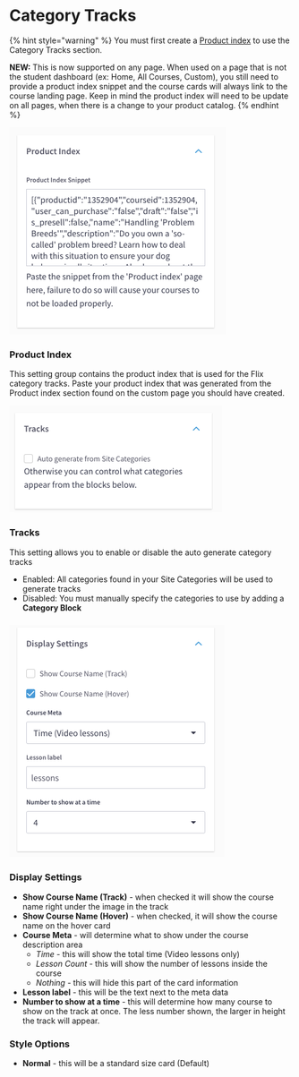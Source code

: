 # Category Tracks

{% hint style="warning" %}
You must first create a [Product index](product-index.md) to use the Category Tracks section.&#x20;

**NEW:** This is now supported on any page. When used on a page that is not the student dashboard (ex: Home, All Courses, Custom), you still need to provide a product index snippet and the course cards will always link to the course landing page. Keep in mind the product index will need to be update on all pages, when there is a change to your product catalog.
{% endhint %}

![](<../.gitbook/assets/Screen Shot 2021-06-02 at 10.50.23 AM.png>)

### Product Index

This setting group contains the product index that is used for the Flix category tracks. Paste your product index that was generated from the Product index section found on the custom page you should have created.



![](<../.gitbook/assets/Screen Shot 2021-06-02 at 10.47.56 AM.png>)

### Tracks

This setting allows you to enable or disable the auto generate category tracks

* Enabled: All categories found in your Site Categories will be used to generate tracks
* Disabled: You must manually specify the categories to use by adding a **Category Block**

###

![](<../.gitbook/assets/Screen Shot 2021-06-02 at 10.52.11 AM.png>)

### Display Settings

* **Show Course Name (Track)** - when checked it will show the course name right under the image in the track
* **Show Course Name (Hover)** - when checked, it will show the course name on the hover card
* **Course Meta** - will determine what to show under the course description area
  * _Time_ - this will show the total time (Video lessons only)
  * _Lesson Count_ - this will show the number of lessons inside the course
  * _Nothing_ - this will hide this part of the card information
* **Lesson label** - this will be the text next to the meta data
* **Number to show at a time** - this will determine how many course to show on the track at once. The less number shown, the larger in height the track will appear.



### Style Options

* **Normal** - this will be a standard size card (Default)
